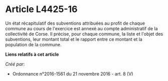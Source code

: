 # Article L4425-16

Un état récapitulatif des subventions attribuées au profit de chaque commune au cours de l'exercice est annexé au compte
administratif de la collectivité de Corse. Il précise, pour chaque commune, la liste et l'objet des subventions, leur montant
total et le rapport entre ce montant et la population de la commune.

**Liens relatifs à cet article**

_Créé par_:

  - Ordonnance n°2016-1561 du 21 novembre 2016 - art. 8 (V)
